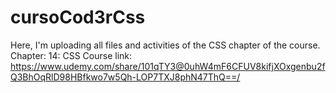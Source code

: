 # cursoCod3rCss
Here, I'm uploading all files and activities of the CSS chapter of the course. Chapter: 14: CSS
Course link: https://www.udemy.com/share/101qTY3@0uhW4mF6CFUV8kifjXOxgenbu2fQ3BhOqRlD98HBfkwo7w5Qh-LOP7TXJ8phN47ThQ==/
